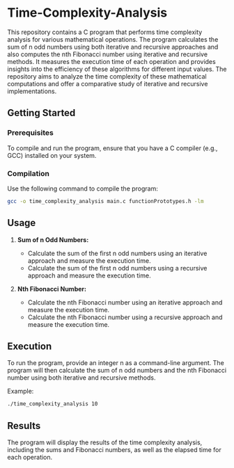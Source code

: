 # Time-Complexity-Analysis

This repository contains a C program that performs time complexity analysis for various mathematical operations. The program calculates the sum of n odd numbers using both iterative and recursive approaches and also computes the nth Fibonacci number using iterative and recursive methods. It measures the execution time of each operation and provides insights into the efficiency of these algorithms for different input values. The repository aims to analyze the time complexity of these mathematical computations and offer a comparative study of iterative and recursive implementations.

## Getting Started

### Prerequisites

To compile and run the program, ensure that you have a C compiler (e.g., GCC) installed on your system.

### Compilation

Use the following command to compile the program:

```bash
gcc -o time_complexity_analysis main.c functionPrototypes.h -lm
```

## Usage

1. **Sum of n Odd Numbers:**
   - Calculate the sum of the first n odd numbers using an iterative approach and measure the execution time.
   - Calculate the sum of the first n odd numbers using a recursive approach and measure the execution time.

2. **Nth Fibonacci Number:**
   - Calculate the nth Fibonacci number using an iterative approach and measure the execution time.
   - Calculate the nth Fibonacci number using a recursive approach and measure the execution time.

## Execution

To run the program, provide an integer n as a command-line argument. The program will then calculate the sum of n odd numbers and the nth Fibonacci number using both iterative and recursive methods.

Example:

```bash
./time_complexity_analysis 10
```

## Results

The program will display the results of the time complexity analysis, including the sums and Fibonacci numbers, as well as the elapsed time for each operation.
